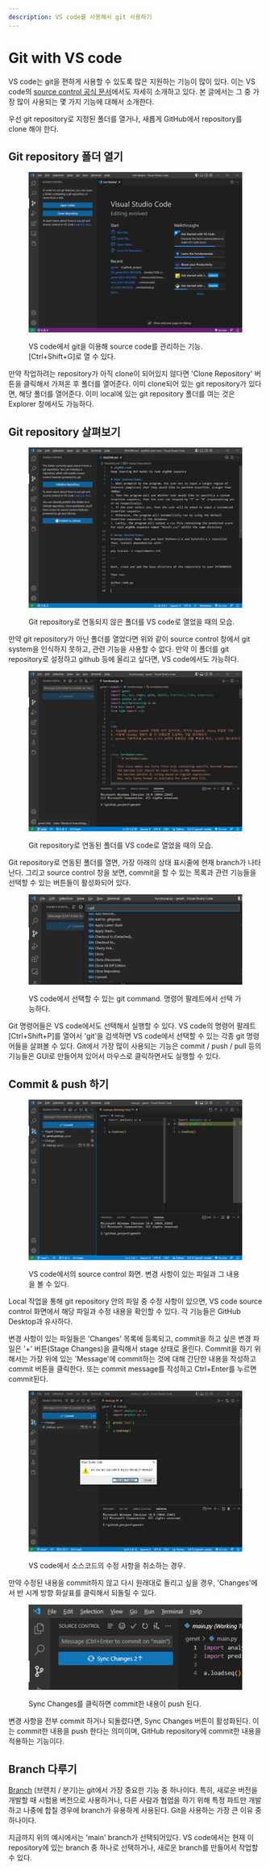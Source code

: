 ```yaml
---
description: VS code를 사용해서 git 사용하기
---
```


# Git with VS code

VS code는 git을 편하게 사용할 수 있도록 많은 지원하는 기능이 많이 있다. 이는 VS code의 [source control 공식 문서](https://code.visualstudio.com/docs/sourcecontrol/overview)에서도 자세히 소개하고 있다. 본 글에서는 그 중 가장 많이 사용되는 몇 가지 기능에 대해서 소개한다.

우선 git repository로 지정된 폴더를 열거나, 새롭게 GitHub에서 repository를 clone 해야 한다.&#x20;

## Git repository 폴더 열기

<figure><img src="../../../.gitbook/assets/VScode_git.png" alt=""><figcaption><p>VS code에서 git을 이용해 source code를 관리하는 기능. [Ctrl+Shift+G]로 열 수 있다.</p></figcaption></figure>

만약 작업하려는 repository가 아직 clone이 되어있지 않다면 'Clone Repository' 버튼을 클릭해서 가져온 후 폴더를 열어준다. 이미 clone되어 있는 git repository가 있다면, 해당 폴더를 열어준다. 이미 local에 있는 git repository 폴더를 여는 것은 Explorer 창에서도 가능하다.

## Git repository 살펴보기

<figure><img src="../../../.gitbook/assets/VS_code_not_git_open.png" alt=""><figcaption><p>Git repository로 연동되지 않은 폴더를 VS code로 열었을 때의 모습.</p></figcaption></figure>

만약 git repository가 아닌 폴더를 열었다면 위와 같이 source control 창에서 git system을 인식하지 못하고, 관련 기능을 사용할 수 없다. 만약 이 폴더를 git repository로 설정하고 github 등에 올리고 싶다면, VS code에서도 가능하다.&#x20;

<figure><img src="../../../.gitbook/assets/VS_code_git_open.png" alt=""><figcaption><p>Git repository로 연동된 폴더를 VS code로 열었을 때의 모습.</p></figcaption></figure>

Git repository로 연동된 폴더를 열면, 가장 아래의 상태 표시줄에 현재 branch가 나타난다. 그리고 source control 창을 보면, commit을 할 수 있는 목록과 관련 기능들을 선택할 수 있는 버튼들이 활성화되어 있다.&#x20;

<figure><img src="../../../.gitbook/assets/vscode_git_command.png" alt=""><figcaption><p>VS code에서 선택할 수 있는 git command. 명령어 팔레트에서 선택 가능하다.</p></figcaption></figure>

Git 명령어들은 VS code에서도 선택해서 실행할 수 있다. VS code의 명령어 팔레트 \[Ctrl+Shift+P]를 열어서 'git'을 검색하면 VS code에서 선택할 수 있는 각종 git 명령어들을 살펴볼 수 있다. Git에서 가장 많이 사용되는 기능은 commit / push / pull 등의 기능들은 GUI로 만들어져 있어서 마우스로 클릭하면서도 실행할 수 있다.&#x20;

## Commit & push 하기

<figure><img src="../../../.gitbook/assets/VS_code_commit.png" alt=""><figcaption><p>VS code에서의 source control 화면. 변경 사항이 있는 파일과 그 내용을 볼 수 있다.</p></figcaption></figure>

Local 작업을 통해 git repository 안의 파일 중 수정 사항이 있으면, VS code source control 화면에서 해당 파일과 수정 내용을 확인할 수 있다. 각 기능들은 GitHub Desktop과 유사하다.&#x20;

변경 사항이 있는 파일들은 'Changes' 목록에 등록되고, commit을 하고 싶은 변경 파일은 '+' 버튼(Stage Changes)을 클릭해서 stage 상태로 올린다. Commit을 하기 위해서는 가장 위에 있는 'Message'에 commit하는 것에 대해 간단한 내용을 작성하고 commit 버튼을 클릭한다. 또는 commit message를 작성하고 Ctrl+Enter를 누르면 commit된다.

<figure><img src="../../../.gitbook/assets/VScode_discard_changes.png" alt=""><figcaption><p>VS code에서 소스코드의 수정 사항을 취소하는 경우.</p></figcaption></figure>

만약 수정된 내용을 commit하지 않고 다시 원래대로 돌리고 싶을 경우, 'Changes'에서 반 시계 방향 화살표를 클릭해서 되돌릴 수 있다.&#x20;

<figure><img src="../../../.gitbook/assets/VScode_push.png" alt=""><figcaption><p>Sync Changes를 클릭하면 commit한 내용이 push 된다.</p></figcaption></figure>

변경 사항을 전부 commit 하거나 되돌렸다면, Sync Changes 버튼이 활성화된다. 이는 commit한 내용을 push 한다는 의미이며, GitHub repository에 commit한 내용을 적용하는 기능이다.&#x20;

## Branch 다루기

[Branch](./#branch) (브랜치 /  분기)는 git에서 가장 중요한 기능 중 하나이다. 특히, 새로운 버전을 개발할 때 시험용 버전으로 사용하거나, 다른 사람과 협업을 하기 위해 특정 파트만 개발하고 나중에 합칠 경우에 branch가 유용하게 사용된다. Git을 사용하는 가장 큰 이유 중 하나이다.

지금까지 위의 예시에서는 'main' branch가 선택되어있다. VS code에서는 현재 이 repository에 있는 branch 중 하나로 선택하거나, 새로운 branch를 만들어서 작업할 수 있다.&#x20;





